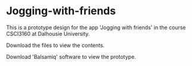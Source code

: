 # Jogging-with-friends
This is a prototype design for the app 'Jogging with friends' in the course CSCI3160 at Dalhousie University.

Download the files to view the contents.

Download 'Balsamiq' software to view the prototype.
